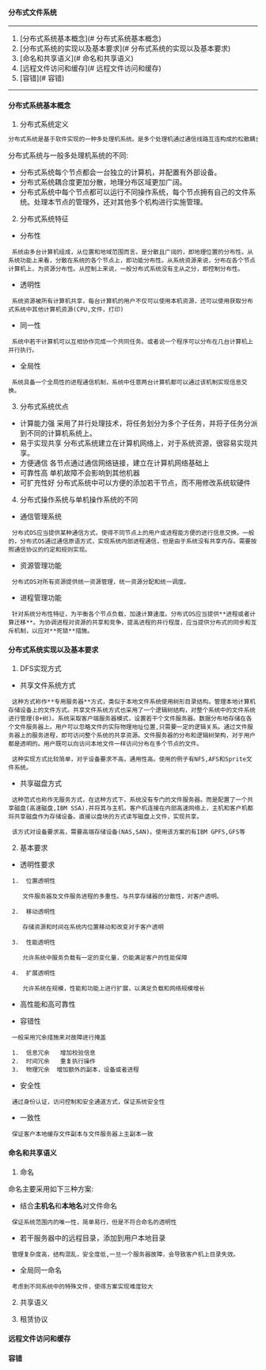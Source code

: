 #### **分布式文件系统**

---

1.  [分布式系统基本概念](# 分布式系统基本概念)
2.  [分布式系统的实现以及基本要求](# 分布式系统的实现以及基本要求)
3.  [命名和共享语义](# 命名和共享语义)
4.  [远程文件访问和缓存](# 远程文件访问和缓存)
5.  [容错](# 容错)

---

#### 分布式系统基本概念

1.  分布式系统定义

   ```markdown
   分布式系统是基于软件实现的一种多处理机系统。是多个处理机通过通信线路互连构成的松散耦合系统。系统的处理和控制在各个处理机上。换言之，是利用软件系统方式构建在计算机网络上的一种多处理机系统。
   ```

   分布式系统与一般多处理机系统的不同:

   +  分布式系统每个节点都会一台独立的计算机，并配置有外部设备。
   +  分布式系统耦合度更加分散，地理分布区域更加广阔。
   +  分布式系统中每个节点都可以运行不同操作系统，每个节点拥有自己的文件系统。处理本节点的管理外，还对其他多个机构进行实施管理。

2.  分布式系统特征

   +  分布性

     系统由多台计算机组成，从位置和地域范围而言。是分散且广阔的，即地理位置的分布性。从系统功能上来看，分散在系统的各个节点上，即功能分布性。从系统资源来说，分布在各个节点计算机上，为资源分布性。从控制上来说，一般分布式系统没有主从之分，即控制分布性。

   +  透明性

     系统资源被所有计算机共享，每台计算机的用户不仅可以使用本机资源，还可以使用获取分布式系统中其他计算机资源(CPU,文件，打印)

   +  同一性

     系统中若干计算机可以互相协作完成一个共同任务。或者说一个程序可以分布在几台计算机上并行执行。

   +  全局性

     系统具备一个全局性的进程通信机制，系统中任意两台计算机都可以通过该机制实现信息交换。

3.  分布式系统优点

   +  计算能力强    采用了并行处理技术，将任务划分为多个子任务，并将子任务分派到不同的计算机系统上。
   +  易于实现共享  分布式系统建立在计算机网络上，对于系统资源，很容易实现共享。
   +  方便通信  各节点通过通信网络链接，建立在计算机网络基础上
   +  可靠性高  单机故障不会影响到其他机器
   +  可扩充性好  分布式系统中可以方便的添加若干节点，而不用修改系统软硬件

4.  分布式操作系统与单机操作系统的不同

   +  通信管理系统

     分布式OS应当提供某种通信方式，使得不同节点上的用户或进程能方便的进行信息交换。一般的，分布式OS通过通信原语方式，实现系统内部进程通信，但是由于系统没有共享内存。需要按照通信协议的约定和规则实现。

   +  资源管理功能

     分布式OS对所有资源提供统一资源管理，统一资源分配和统一调度。

   +  进程管理功能

     针对系统分布性特征，为平衡各个节点负载，加速计算速度。分布式OS应当提供**进程或者计算迁移**。为协调进程对资源的共享和竞争，提高进程的并行程度，应当提供分布式的同步和互斥机制，以应对**死锁**措施。

#### 分布式系统实现以及基本要求

1.  DFS实现方式

   +  共享文件系统方式

     这种方式称作**专用服务器**方式，类似于本地文件系统使用树形目录结构。管理本地计算机存储设备上的文件方式。共享文件系统方式也采用了一个逻辑树结构，对整个系统中的文件系统进行管理(B+树)。系统采取客户端服务器模式，设置若干个文件服务器。数据分布地存储在各个文件服务器上。用户可以忽略文件的实际物理地址位置,只需要一定的逻辑关系。通过文件服务器上的服务进程，即可访问整个系统的共享资源。文件服务器的分布和逻辑树架构，对于用户都是透明的。用户既可以向访问本地文件一样访问分布在多个节点的文件。

     这种实现方式比较简单，对于设备要求不高，通用性高。使用的例子有NFS,AFS和Sprite文件系统。

   +  共享磁盘方式

     这种范式也称作无服务方式，在这种方式下，系统没有专门的文件服务器。而是配置了一个共享磁盘(高速磁盘,IBM SSA).并将其与主机，客户机连接在内部高速网络上，主机和客户机都将共享磁盘作为存储设备。直接以盘块的方式读写磁盘上文件，实现共享。

     该方式对设备要求高，需要高端存储设备(NAS,SAN)。使用该方案的有IBM GPFS,GFS等

2.  基本要求

   +  透明性要求

     1.  位置透明性

        文件服务器及文件服务进程的多重性。与共享存储器的分散性，对客户透明。

     2.  移动透明性

        存储资源和时间在系统内位置移动和改变对于客户透明

     3.  性能透明性

        允许系统中服务负载有一定的变化量，仍能满足客户的性能保障

     4.  扩展透明性   

        允许系统在规模，性能和功能上进行扩展，以满足负载和网络规模增长

   +  高性能和高可靠性

   +  容错性

     一般采用冗余措施来对故障进行掩盖

     1.  信息冗余   增加校验信息
     2.  时间冗余   重复执行操作
     3.  物理冗余  增加额外的副本，设备或者进程

   +  安全性

     通过身份认证，访问控制和安全通道方式，保证系统安全性

   +  一致性

     保证客户本地缓存文件副本与文件服务器上主副本一致

#### 命名和共享语义

1.  命名

   命名主要采用如下三种方案:

   +  结合**主机名**和**本地名**对文件命名

     保证系统范围内的唯一性，简单易行，但是不符合命名的透明性

   +  若干服务器中的远程目录，添加到用户本地目录

     管理复杂度高，结构混乱，安全度低,一旦一个服务器故障，会导致客户机上目录失效。

   +  全局同一命名

     考虑到不同系统中的特殊文件，使得方案实现难度较大

2.  共享语义

3.  租赁协议

#### 远程文件访问和缓存

#### 容错